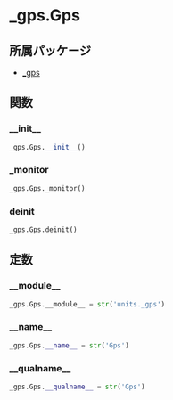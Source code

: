 # _gps.Gps

## 所属パッケージ
- [_gps](../../module/_gps)

## 関数

### \_\_init\_\_
```python
_gps.Gps.__init__()
```

### \_monitor
```python
_gps.Gps._monitor()
```

### deinit
```python
_gps.Gps.deinit()
```

## 定数

### \_\_module\_\_
```python
_gps.Gps.__module__ = str('units._gps')
```

### \_\_name\_\_
```python
_gps.Gps.__name__ = str('Gps')
```

### \_\_qualname\_\_
```python
_gps.Gps.__qualname__ = str('Gps')
```
